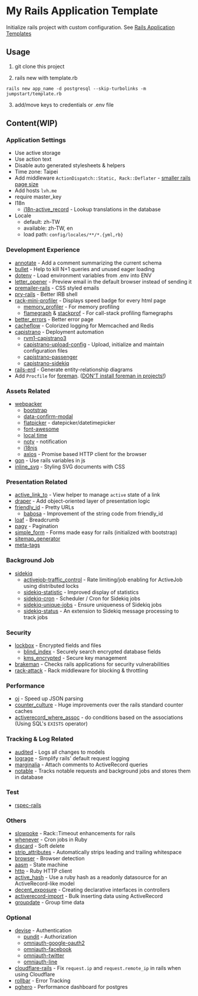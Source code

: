 # My Rails Application Template

Initialize rails project with custom configuration. See [Rails Application Templates](https://edgeguides.rubyonrails.org/rails_application_templates.html)

## Usage

1. git clone this project

2. rails new with template.rb

  ```shell
  rails new app_name -d postgresql --skip-turbolinks -m jumpstart/template.rb
  ```

3. add/move keys to credentials or .env file

## Content(WIP)

### Application Settings

- Use active storage
- Use action text
- Disable auto generated stylesheets & helpers
- Time zone: Taipei
- Add middleware `ActionDispatch::Static, Rack::Deflater` - [smaller rails page size](https://www.schneems.com/2017/11/08/80-smaller-rails-footprint-with-rack-deflate/)
- Add hosts `lvh.me`
- require master_key
- I18n
  - [i18n-active_record](https://github.com/svenfuchs/i18n-active_record) - Lookup translations in the database
- Locale
  - default: zh-TW
  - available: zh-TW, en
  - load path: `config/locales/**/*.{yml,rb}`

### Development Experience

- [annotate](https://github.com/ctran/annotate_models) - Add a comment summarizing the current schema
- [bullet](https://github.com/flyerhzm/bullet) - Help to kill N+1 queries and unused eager loading
- [dotenv](https://github.com/bkeepers/dotenv) - Load environment variables from .env into ENV
- [letter_opener](https://github.com/ryanb/letter_opener) - Preview email in the default browser instead of sending it
- [premailer-rails](https://github.com/fphilipe/premailer-rails) - CSS styled emails
- [pry-rails](https://github.com/rweng/pry-rails) - Better IRB shell
- [rack-mini-profiler](https://github.com/MiniProfiler/rack-mini-profiler) - Displays speed badge for every html page
  - [memory_profiler](https://github.com/SamSaffron/memory_profiler) - For memory profiling
  - [flamegraph](https://github.com/SamSaffron/flamegraph) & [stackprof](https://github.com/tmm1/stackprof) - For call-stack profiling flamegraphs
- [better_errors](https://github.com/BetterErrors/better_errors) - Better error page
- [cacheflow](https://github.com/ankane/cacheflow) - Colorized logging for Memcached and Redis
- [capistrano](https://github.com/capistrano/capistrano) - Deployment automation
  - [rvm1-capistrano3](https://github.com/rvm/rvm1-capistrano3)
  - [capistrano-upload-config](https://github.com/rjocoleman/capistrano-upload-config) - Upload, initialize and maintain configuration files
  - [capistrano-passenger](https://github.com/capistrano/passenger)
  - [capistrano-sidekiq](https://github.com/seuros/capistrano-sidekiq)
- [rails-erd](https://github.com/voormedia/rails-erd) - Generate entity-relationship diagrams
- Add `Procfile` for [foreman](https://github.com/ddollar/foreman). ([DON'T install foreman in projects!](https://github.com/ddollar/foreman/wiki/Don't-Bundle-Foreman))

### Assets Related

- [webpacker](https://github.com/rails/webpacker)
  - [bootstrap](https://getbootstrap.com/)
  - [data-confirm-modal](https://www.npmjs.com/package/data-confirm-modal)
  - [flatpicker](https://flatpickr.js.org/) - datepicker/datetimepicker
  - [font-awesome](https://fontawesome.com/icons?d=gallery&m=free)
  - [local time](https://www.npmjs.com/package/local-time)
  - [noty](https://ned.im/noty) - notification
  - [i18njs](https://www.npmjs.com/package/i18njs)
  - [axios](https://www.npmjs.com/package/axios) - Promise based HTTP client for the browser
- [gon](https://github.com/gazay/gon) - Use rails variables in js
- [inline_svg](https://github.com/jamesmartin/inline_svg) - Styling SVG documents with CSS

### Presentation Related

- [active_link_to](https://github.com/comfy/active_link_to) - View helper to manage `active` state of a link
- [draper](https://github.com/drapergem/draper) - Add object-oriented layer of presentation logic
- [friendly_id](https://github.com/norman/friendly_id) - Pretty URLs
  - [babosa](https://github.com/norman/babosa) - Improvement of the string code from friendly_id
- [loaf](https://github.com/piotrmurach/loaf) - Breadcrumb
- [pagy](https://github.com/ddnexus/pagy) - Pagination
- [simple_form](https://github.com/heartcombo/simple_form) - Forms made easy for rails (initialized with bootstrap)
- [sitemap_generator](https://github.com/kjvarga/sitemap_generator)
- [meta-tags](https://github.com/kpumuk/meta-tags)

### Background Job

- [sidekiq](https://github.com/mperham/sidekiq)
  - [activejob-traffic_control](https://github.com/nickelser/activejob-traffic_control) - Rate limiting/job enabling for ActiveJob using distributed locks
  - [sidekiq-statistic](https://github.com/davydovanton/sidekiq-statistic) - Improved display of statistics
  - [sidekiq-cron](https://github.com/ondrejbartas/sidekiq-cron) - Scheduler / Cron for Sidekiq jobs
  - [sidekiq-unique-jobs](https://github.com/mhenrixon/sidekiq-unique-jobs) - Ensure uniqueness of Sidekiq jobs
  - [sidekiq-status](https://github.com/utgarda/sidekiq-status) - An extension to Sidekiq message processing to track jobs

### Security

- [lockbox](https://github.com/ankane/lockbox) - Encrypted fields and files
  - [blind_index](https://github.com/ankane/blind_index) - Securely search encrypted database fields
  - [kms_encrypted](https://github.com/ankane/kms_encrypted) - Secure key management
- [brakeman](https://github.com/presidentbeef/brakeman) - Checks rails applications for security vulnerabilities
- [rack-attack](https://github.com/kickstarter/rack-attack) - Rack middleware for blocking & throttling

### Performance

- [oj](https://github.com/ohler55/oj) - Speed up JSON parsing
- [counter_culture](https://github.com/magnusvk/counter_culture) - Huge improvements over the rails standard counter caches
- [activerecord_where_assoc](https://github.com/MaxLap/activerecord_where_assoc) - do conditions based on the associations (Using SQL's `EXISTS` operator)

### Tracking & Log Related

- [audited](https://github.com/collectiveidea/audited) - Logs all changes to models
- [lograge](https://github.com/roidrage/lograge) - Simplify rails' default request logging
- [marginalia](https://github.com/basecamp/marginalia) - Attach comments to ActiveRecord queries
- [notable](https://github.com/ankane/notable) - Tracks notable requests and background jobs and stores them in database

### Test

- [rspec-rails](https://github.com/rspec/rspec-rails)

### Others

- [slowpoke](https://github.com/ankane/slowpoke) - Rack::Timeout enhancements for rails
- [whenever](https://github.com/javan/whenever) - Cron jobs in Ruby
- [discard](https://github.com/jhawthorn/discard) - Soft delete
- [strip_attributes](https://github.com/rmm5t/strip_attributes) - Automatically strips leading and trailing whitespace
- [browser](https://github.com/fnando/browser) - Browser detection
- [aasm](https://github.com/aasm/aasm) - State machine
- [http](https://github.com/httprb/http) - Ruby HTTP client
- [active_hash](https://github.com/zilkey/active_hash) - Use a ruby hash as a readonly datasource for an ActiveRecord-like model
- [decent_exposure](https://github.com/hashrocket/decent_exposure) - Creating declarative interfaces in controllers
- [activerecord-import](https://github.com/zdennis/activerecord-import) - Bulk inserting data using ActiveRecord
- [groupdate](https://github.com/ankane/groupdate) - Group time data

### Optional

- [devise](https://github.com/heartcombo/devise) - Authentication
  - [pundit](https://github.com/varvet/pundit) - Authorization
  - [omniauth-google-oauth2](https://github.com/zquestz/omniauth-google-oauth2)
  - [omniauth-facebook](https://github.com/simi/omniauth-facebook)
  - [omniauth-twitter](https://github.com/arunagw/omniauth-twitter)
  - [omniauth-line](https://github.com/chrislintw/omniauth-line)
- [cloudflare-rails](https://github.com/modosc/cloudflare-rails) - Fix `request.ip` and `request.remote_ip` in rails when using Cloudflare
- [rollbar](https://rollbar.com/) - Error Tracking
- [pghero](https://github.com/ankane/pghero) - Performance dashboard for postgres
